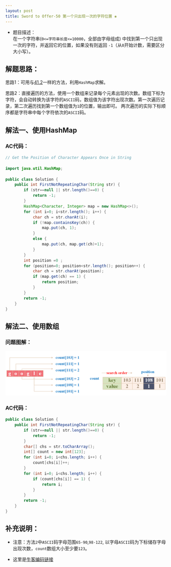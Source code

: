 ```yaml
---
layout: post
title: Sword to Offer-50 第一个只出现一次的字符位置 ❀
---
```


* 题目描述：  
在一个字符串(`0<=字符串长度<=10000`，全部由字母组成) 中找到第一个只出现一次的字符，并返回它的位置，如果没有则返回 `-1`（从`0`开始计数，需要区分大小写）。

## 解题思路：  

思路1：可用与[41.2](https://yangzail.github.io/algorithm/2020-05-01-First-No-Repeated-Character-in-Stream/)一样的方法，利用`HashMap`求解。  

思路2：直接遍历的方法，使用一个数组来记录每个元素出现的次数。数组下标为字符，会自动转换为该字符的`ASCII`码，数组值为该字符出现次数。第一次遍历记录，第二次遍历找到第一个数组值为`1`的位置，输出即可。 两次遍历的实际下标顺序都是字符串中每个字符依次的`ASCII`码。  


## 解法一、使用HashMap

### AC代码：

```java
// Get the Position of Character Appears Once in String

import java.util.HashMap;

public class Solution {
    public int FirstNotRepeatingChar(String str) {
        if (str==null || str.length()==0) {
            return -1;
        }
        HashMap<Character, Integer> map = new HashMap<>();
        for (int i=0; i<str.length(); i++) {
            char ch = str.charAt(i);
            if (!map.containsKey(ch)) {
                map.put(ch, 1);
            }
            else {
                map.put(ch, map.get(ch)+1);
            }
        }
        int position =0 ;
        for (position=0; position<str.length(); position++) {
            char ch = str.charAt(position);
            if (map.get(ch) == 1) {
                return position;
            }
        }
        return -1;
    }
}
```

## 解法二、使用数组
  
### 问题图解：

<center>
    <img src="/assets/img/blog/sword-offer-50.png">
</center>

### AC代码：

```java
public class Solution {
    public int FirstNotRepeatingChar(String str) {
        if (str==null || str.length()==0) {
            return -1;
        }
        char[] chs = str.toCharArray();
        int[] count = new int[123];
        for (int i=0; i<chs.length; i++) {
            count[chs[i]]++;
        }
        for (int i=0; i<chs.length; i++) {
            if (count[chs[i]] == 1) {
                return i;
            }
        }
        return -1;
    }
}
```


## 补充说明： 
   
* 注意：方法`2`中`ASCII`码字母范围`65-90`,`98-122`, 以字母`ASCII`码为下标储存字母出现次数，`count`数组大小至少要`123`。  

* 这里是[牛客编码链接](https://www.nowcoder.com/practice/1c82e8cf713b4bbeb2a5b31cf5b0417c?tpId=13&&tqId=11187&rp=1&ru=/ta/coding-interviews&qru=/ta/coding-interviews/question-ranking)